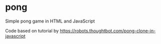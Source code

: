 # pong
Simple pong game in HTML and JavaScript

Code based on tutorial by https://robots.thoughtbot.com/pong-clone-in-javascript
